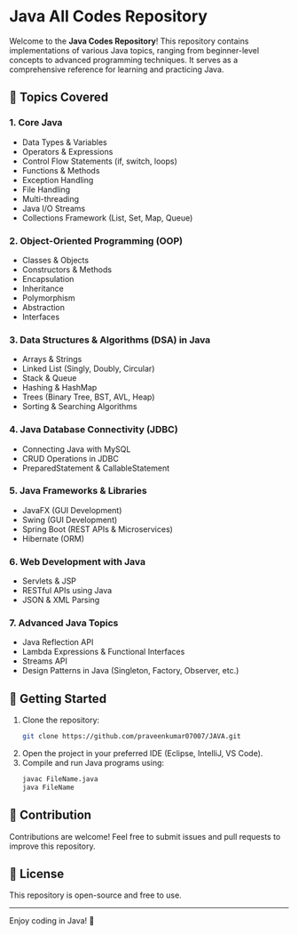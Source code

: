 # Java All Codes Repository

Welcome to the **Java Codes Repository**! This repository contains implementations of various Java topics, ranging from beginner-level concepts to advanced programming techniques. It serves as a comprehensive reference for learning and practicing Java.

## 📌 Topics Covered

### 1. **Core Java**
- Data Types & Variables
- Operators & Expressions
- Control Flow Statements (if, switch, loops)
- Functions & Methods
- Exception Handling
- File Handling
- Multi-threading
- Java I/O Streams
- Collections Framework (List, Set, Map, Queue)

### 2. **Object-Oriented Programming (OOP)**
- Classes & Objects
- Constructors & Methods
- Encapsulation
- Inheritance
- Polymorphism
- Abstraction
- Interfaces

### 3. **Data Structures & Algorithms (DSA) in Java**
- Arrays & Strings
- Linked List (Singly, Doubly, Circular)
- Stack & Queue
- Hashing & HashMap
- Trees (Binary Tree, BST, AVL, Heap)
- Sorting & Searching Algorithms

### 4. **Java Database Connectivity (JDBC)**
- Connecting Java with MySQL
- CRUD Operations in JDBC
- PreparedStatement & CallableStatement

### 5. **Java Frameworks & Libraries**
- JavaFX (GUI Development)
- Swing (GUI Development)
- Spring Boot (REST APIs & Microservices)
- Hibernate (ORM)

### 6. **Web Development with Java**
- Servlets & JSP
- RESTful APIs using Java
- JSON & XML Parsing

### 7. **Advanced Java Topics**
- Java Reflection API
- Lambda Expressions & Functional Interfaces
- Streams API
- Design Patterns in Java (Singleton, Factory, Observer, etc.)

## 🚀 Getting Started
1. Clone the repository:
   ```sh
   git clone https://github.com/praveenkumar07007/JAVA.git
   ```
2. Open the project in your preferred IDE (Eclipse, IntelliJ, VS Code).
3. Compile and run Java programs using:
   ```sh
   javac FileName.java
   java FileName
   ```

## 📌 Contribution
Contributions are welcome! Feel free to submit issues and pull requests to improve this repository.

## 📜 License
This repository is open-source and free to use.

---

Enjoy coding in Java! 🚀
